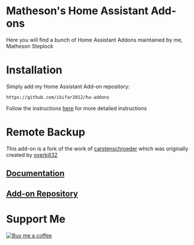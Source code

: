 # Matheson's Home Assistant Add-ons
Here you will find a bunch of Home Assistant Addons maintained by me, Matheson Steplock

# Installation
Simply add my Home Assistant Add-on repository:
```
https://github.com/ikifar2012/ha-addons
```
Follow the instructions [here] for more detailed instructions

# Remote Backup
This add-on is a fork of the work of [carstenschroeder] which was originally created by [overkill32]

## [Documentation](https://github.com/ikifar2012/remote-backup-addon/blob/master/remote-backup/DOCS.md)
## [Add-on Repository](https://github.com/ikifar2012/remote-backup-addon)

# Support Me
[![Buy me a coffee][buymeacoffee-logo]][buymeacoffee]

[buymeacoffee-logo]: https://cdn.buymeacoffee.com/buttons/default-black.png
[buymeacoffee]: https://www.buymeacoffee.com/mathesonstep
[overkill32]: https://github.com/overkill32/hassio-remote-backup
[carstenschroeder]: https://github.com/carstenschroeder/hassio-addons
[here]: https://www.home-assistant.io/hassio/installing_third_party_addons/
